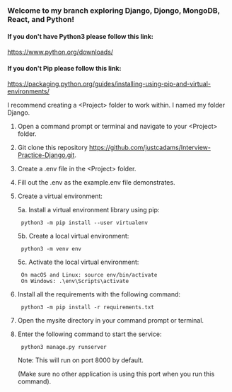 ### Welcome to my branch exploring Django, Djongo, MongoDB, React, and Python!

#### If you don't have Python3 please follow this link:

https://www.python.org/downloads/

#### If you don't Pip please follow this link:

https://packaging.python.org/guides/installing-using-pip-and-virtual-environments/

I recommend creating a \<Project\> folder to work within.
I named my folder Django.


1. Open a command prompt or terminal and navigate to your \<Project\> folder.


2. Git clone this repository https://github.com/justcadams/Interview-Practice-Django.git.


3. Create a .env file in the \<Project\> folder.


4. Fill out the .env as the example.env file demonstrates.


5. Create a virtual environment:

	5a. Install a virtual environment library using pip:

		python3 -m pip install --user virtualenv

	5b. Create a local virtual environment:

		python3 -m venv env

	5c. Activate the local virtual environment:

		On macOS and Linux: source env/bin/activate
		On Windows: .\env\Scripts\activate


6. Install all the requirements with the following command:

		python3 -m pip install -r requirements.txt


7. Open the mysite directory in your command prompt or terminal.


8. Enter the following command to start the service:

		python3 manage.py runserver
	Note: This will run on port 8000 by default.
	
	(Make sure no other application is using this port when you run this command).
